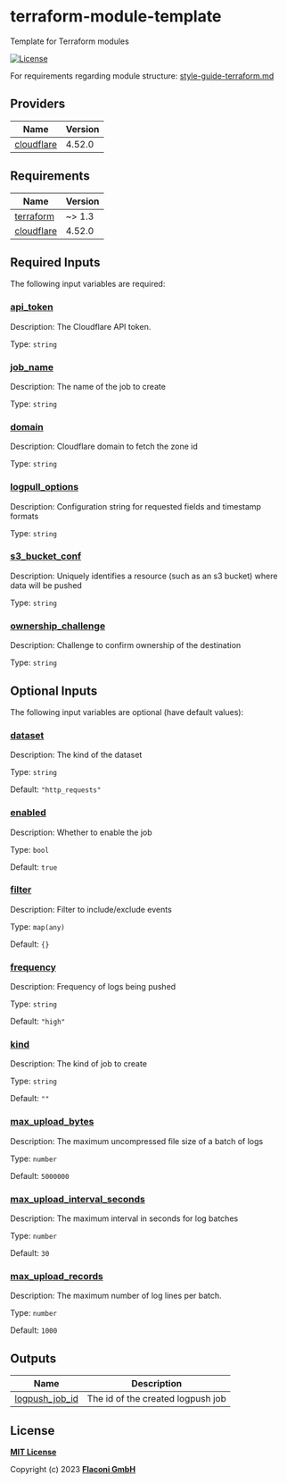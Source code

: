 # terraform-module-template
Template for Terraform modules

<!-- Uncomment and replace with your module name
[![lint](https://github.com/flaconi/<MODULENAME>/workflows/lint/badge.svg)](https://github.com/flaconi/<MODULENAME>/actions?query=workflow%3Alint)
[![test](https://github.com/flaconi/<MODULENAME>/workflows/test/badge.svg)](https://github.com/flaconi/<MODULENAME>/actions?query=workflow%3Atest)
[![Tag](https://img.shields.io/github/tag/flaconi/<MODULENAME>.svg)](https://github.com/flaconi/<MODULENAME>/releases)
-->
[![License](https://img.shields.io/badge/license-MIT-blue.svg)](https://opensource.org/licenses/MIT)

For requirements regarding module structure: [style-guide-terraform.md](https://github.com/Flaconi/devops-docs/blob/master/doc/conventions/style-guide-terraform.md)

<!-- TFDOCS_HEADER_START -->


<!-- TFDOCS_HEADER_END -->

<!-- TFDOCS_PROVIDER_START -->
## Providers

| Name | Version |
|------|---------|
| <a name="provider_cloudflare"></a> [cloudflare](#provider\_cloudflare) | 4.52.0 |

<!-- TFDOCS_PROVIDER_END -->

<!-- TFDOCS_REQUIREMENTS_START -->
## Requirements

| Name | Version |
|------|---------|
| <a name="requirement_terraform"></a> [terraform](#requirement\_terraform) | ~> 1.3 |
| <a name="requirement_cloudflare"></a> [cloudflare](#requirement\_cloudflare) | 4.52.0 |

<!-- TFDOCS_REQUIREMENTS_END -->

<!-- TFDOCS_INPUTS_START -->
## Required Inputs

The following input variables are required:

### <a name="input_api_token"></a> [api\_token](#input\_api\_token)

Description: The Cloudflare API token.

Type: `string`

### <a name="input_job_name"></a> [job\_name](#input\_job\_name)

Description: The name of the job to create

Type: `string`

### <a name="input_domain"></a> [domain](#input\_domain)

Description: Cloudflare domain to fetch the zone id

Type: `string`

### <a name="input_logpull_options"></a> [logpull\_options](#input\_logpull\_options)

Description: Configuration string for requested fields and timestamp formats

Type: `string`

### <a name="input_s3_bucket_conf"></a> [s3\_bucket\_conf](#input\_s3\_bucket\_conf)

Description: Uniquely identifies a resource (such as an s3 bucket) where data will be pushed

Type: `string`

### <a name="input_ownership_challenge"></a> [ownership\_challenge](#input\_ownership\_challenge)

Description: Challenge to confirm ownership of the destination

Type: `string`

## Optional Inputs

The following input variables are optional (have default values):

### <a name="input_dataset"></a> [dataset](#input\_dataset)

Description: The kind of the dataset

Type: `string`

Default: `"http_requests"`

### <a name="input_enabled"></a> [enabled](#input\_enabled)

Description: Whether to enable the job

Type: `bool`

Default: `true`

### <a name="input_filter"></a> [filter](#input\_filter)

Description: Filter to include/exclude events

Type: `map(any)`

Default: `{}`

### <a name="input_frequency"></a> [frequency](#input\_frequency)

Description: Frequency of logs being pushed

Type: `string`

Default: `"high"`

### <a name="input_kind"></a> [kind](#input\_kind)

Description: The kind of job to create

Type: `string`

Default: `""`

### <a name="input_max_upload_bytes"></a> [max\_upload\_bytes](#input\_max\_upload\_bytes)

Description: The maximum uncompressed file size of a batch of logs

Type: `number`

Default: `5000000`

### <a name="input_max_upload_interval_seconds"></a> [max\_upload\_interval\_seconds](#input\_max\_upload\_interval\_seconds)

Description: The maximum interval in seconds for log batches

Type: `number`

Default: `30`

### <a name="input_max_upload_records"></a> [max\_upload\_records](#input\_max\_upload\_records)

Description: The maximum number of log lines per batch.

Type: `number`

Default: `1000`

<!-- TFDOCS_INPUTS_END -->

<!-- TFDOCS_OUTPUTS_START -->
## Outputs

| Name | Description |
|------|-------------|
| <a name="output_logpush_job_id"></a> [logpush\_job\_id](#output\_logpush\_job\_id) | The id of the created logpush job |

<!-- TFDOCS_OUTPUTS_END -->

## License

**[MIT License](LICENSE)**

Copyright (c) 2023 **[Flaconi GmbH](https://github.com/flaconi)**
